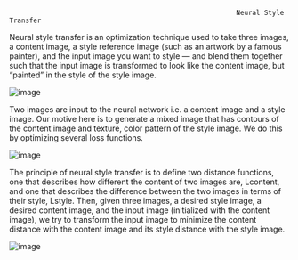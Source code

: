                                                              Neural Style Transfer



Neural style transfer is an optimization technique used to take three images, a content image, a style reference image (such as an artwork by a famous painter), and the input image you want to style — and blend them together such that the input image is transformed to look like the content image, but “painted” in the style of the style image.

![image](https://user-images.githubusercontent.com/49324230/136174853-58e970cf-9e09-4847-815c-c081c0d1c54e.png)


Two images are input to the neural network i.e. a content image and a style image. Our motive here is to generate a mixed image that has contours of the content image and texture, color pattern of the style image. We do this by optimizing several loss functions.

![image](https://user-images.githubusercontent.com/49324230/135998517-8f8bf8a5-30a8-4204-acc3-700efe110e9c.png)


The principle of neural style transfer is to define two distance functions, one that describes how different the content of two images are, Lcontent, and one that describes the difference between the two images in terms of their style, Lstyle. Then, given three images, a desired style image, a desired content image, and the input image (initialized with the content image), we try to transform the input image to minimize the content distance with the content image and its style distance with the style image.


![image](https://user-images.githubusercontent.com/49324230/135999667-e8ee3ccc-9517-4d8f-a6ae-ae17733f6c22.png)

